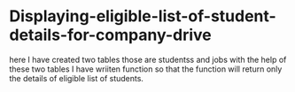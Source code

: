 # Displaying-eligible-list-of-student-details-for-company-drive

here I have created two tables those are studentss and jobs with the help of these two tables I have wriiten function so that the function will return only the details of eligible list of students.
